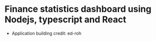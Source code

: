 # Finance statistics dashboard using Nodejs, typescript and React 

- Application building credit: ed-roh